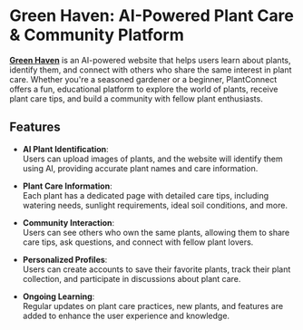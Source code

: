# Green Haven: AI-Powered Plant Care & Community Platform

**[Green Haven](https://greenhaven1.netlify.app)** is an AI-powered website that helps users learn about plants, identify them, and connect with others who share the same interest in plant care. Whether you're a seasoned gardener or a beginner, PlantConnect offers a fun, educational platform to explore the world of plants, receive plant care tips, and build a community with fellow plant enthusiasts.

## Features

- **AI Plant Identification**:  
  Users can upload images of plants, and the website will identify them using AI, providing accurate plant names and care information.

- **Plant Care Information**:  
  Each plant has a dedicated page with detailed care tips, including watering needs, sunlight requirements, ideal soil conditions, and more.

- **Community Interaction**:  
  Users can see others who own the same plants, allowing them to share care tips, ask questions, and connect with fellow plant lovers.

- **Personalized Profiles**:  
  Users can create accounts to save their favorite plants, track their plant collection, and participate in discussions about plant care.

- **Ongoing Learning**:  
  Regular updates on plant care practices, new plants, and features are added to enhance the user experience and knowledge.
